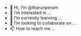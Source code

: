 - 👋 Hi, I’m @tharunperam
- 👀 I’m interested in ...
- 🌱 I’m currently learning ...
- 💞️ I’m looking to collaborate on ...
- 📫 How to reach me ...

<!---
tharunperam/tharunperam is a ✨ special ✨ repository because its `README.md` (this file) appears on your GitHub profile.
You can click the Preview link to take a look at your changes.
--->

